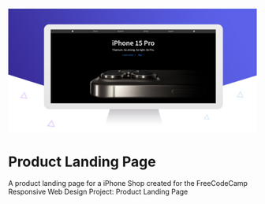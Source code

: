 ![Product Landing Page](/img/prodpage.png)

# Product Landing Page
A product landing page for a iPhone Shop created for the FreeCodeCamp Responsive Web Design Project: Product Landing Page<br/>